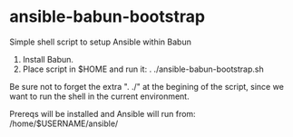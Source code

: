 # ansible-babun-bootstrap
Simple shell script to setup Ansible within Babun

1. Install Babun.
2. Place script in $HOME and run it:
. ./ansible-babun-bootstrap.sh

Be sure not to forget the extra ". ./" at the begining of the script, since we want to run the shell in the current environment.

Prereqs will be installed and Ansible will run from: /home/$USERNAME/ansible/
